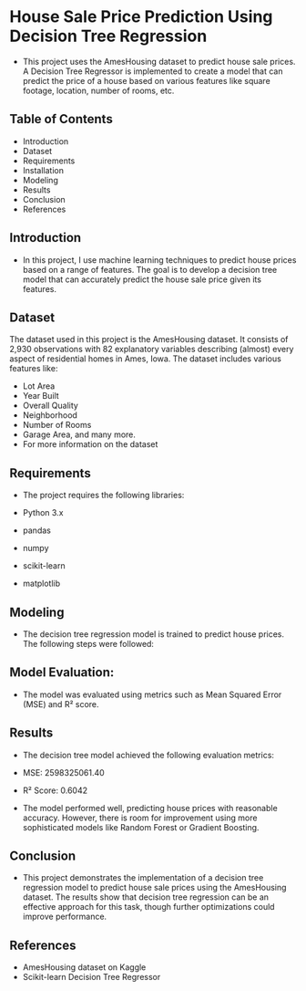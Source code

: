 # House Sale Price Prediction Using Decision Tree Regression
+ This project uses the AmesHousing dataset to predict house sale prices. A Decision Tree Regressor is implemented to create a model that can predict the price of a house based on various features like square footage, location, number of rooms, etc.

## Table of Contents
+ Introduction
+ Dataset
+ Requirements
+ Installation
+ Modeling
+ Results
+ Conclusion
+ References
## Introduction
+ In this project, I use machine learning techniques to predict house prices based on a range of features. The goal is to develop a decision tree model that can accurately predict the house sale price given its features.

## Dataset
The dataset used in this project is the AmesHousing dataset. It consists of 2,930 observations with 82 explanatory variables describing (almost) every aspect of residential homes in Ames, Iowa. The dataset includes various features like:

+ Lot Area
+ Year Built
+ Overall Quality
+ Neighborhood
+ Number of Rooms
+ Garage Area, and many more.
+ For more information on the dataset

## Requirements
+ The project requires the following libraries:

+ Python 3.x
+ pandas
+ numpy
+ scikit-learn
+ matplotlib
## Modeling
+ The decision tree regression model is trained to predict house prices. The following steps were followed:

## Model Evaluation: 
+ The model was evaluated using metrics such as Mean Squared Error (MSE) and R² score.
## Results
+ The decision tree model achieved the following evaluation metrics:

+ MSE: 2598325061.40
+ R² Score: 0.6042
+ The model performed well, predicting house prices with reasonable accuracy. However, there is room for improvement using more sophisticated models like Random Forest or Gradient Boosting.

## Conclusion
+ This project demonstrates the implementation of a decision tree regression model to predict house sale prices using the AmesHousing dataset. The results show that decision tree regression can be an effective approach for this task, though further optimizations could improve performance.

## References
+ AmesHousing dataset on Kaggle
+ Scikit-learn Decision Tree Regressor
